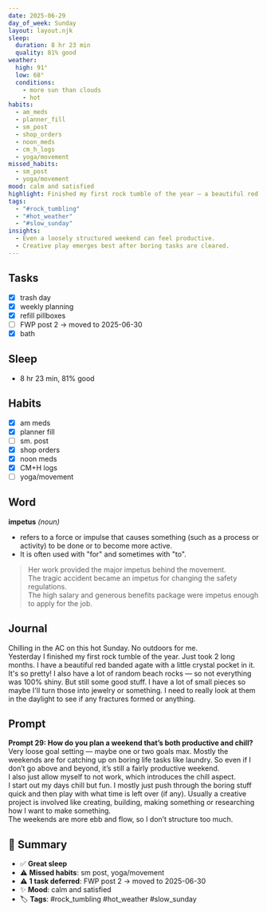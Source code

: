 ```yaml
---
date: 2025-06-29
day_of_week: Sunday
layout: layout.njk
sleep:
  duration: 8 hr 23 min
  quality: 81% good
weather:
  high: 91°
  low: 68°
  conditions:
    - more sun than clouds
    - hot
habits:
  - am_meds
  - planner_fill
  - sm_post
  - shop_orders
  - noon_meds
  - cm_h_logs
  - yoga/movement
missed_habits:
  - sm_post
  - yoga/movement
mood: calm and satisfied
highlight: Finished my first rock tumble of the year — a beautiful red banded agate!
tags:
  - "#rock_tumbling"
  - "#hot_weather"
  - "#slow_sunday"
insights:
  - Even a loosely structured weekend can feel productive.
  - Creative play emerges best after boring tasks are cleared.
---
```


## Tasks
- [x] trash day  
- [x] weekly planning  
- [x] refill pillboxes  
- [ ] FWP post 2 → moved to 2025-06-30  
- [x] bath  

## Sleep
- 8 hr 23 min, 81% good

## Habits
- [x] am meds  
- [x] planner fill  
- [ ] sm. post  
- [x] shop orders  
- [x] noon meds  
- [x] CM+H logs  
- [ ] yoga/movement  

## Word
**impetus** *(noun)*  
- refers to a force or impulse that causes something (such as a process or activity) to be done or to become more active.  
- It is often used with "for" and sometimes with "to".  
> Her work provided the major impetus behind the movement.  
> The tragic accident became an impetus for changing the safety regulations.  
> The high salary and generous benefits package were impetus enough to apply for the job.

## Journal
Chilling in the AC on this hot Sunday. No outdoors for me.  
Yesterday I finished my first rock tumble of the year. Just took 2 long months. I have a beautiful red banded agate with a little crystal pocket in it. It's so pretty! I also have a lot of random beach rocks — so not everything was 100% shiny. But still some good stuff. I have a lot of small pieces so maybe I'll turn those into jewelry or something. I need to really look at them in the daylight to see if any fractures formed or anything.

## Prompt
**Prompt 29: How do you plan a weekend that’s both productive and chill?**  
Very loose goal setting — maybe one or two goals max. Mostly the weekends are for catching up on boring life tasks like laundry. So even if I don’t go above and beyond, it’s still a fairly productive weekend.  
I also just allow myself to not work, which introduces the chill aspect.  
I start out my days chill but fun. I mostly just push through the boring stuff quick and then play with what time is left over (if any). Usually a creative project is involved like creating, building, making something or researching how I want to make something.  
The weekends are more ebb and flow, so I don’t structure too much.

## 📌 Summary
- ✅ **Great sleep**
- ⚠️ **Missed habits**: sm post, yoga/movement
- ⚠️ **1 task deferred**: FWP post 2 → moved to 2025-06-30
- ✨ **Mood**: calm and satisfied
- 🏷️ **Tags**: #rock_tumbling #hot_weather #slow_sunday
